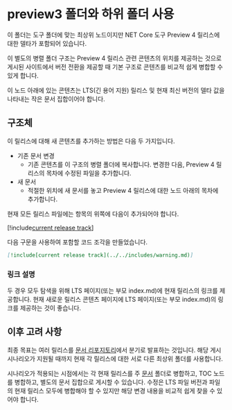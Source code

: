 # <a name="using-the-preview3-folder-and-sub-folders"></a>preview3 폴더와 하위 폴더 사용

이 폴더는 도구 폴더에 맞는 최상위 노드이지만 NET Core 도구 Preview 4 릴리스에 대한 델타가 포함되어 있습니다.

이 별도의 병렬 폴더 구조는 Preview 4 릴리스 관련 콘텐츠의 위치를 제공하는 것으로 게시된 사이트에서 버전 전환을 제공할 때 기본 구조로 콘텐츠를 비교적 쉽게 병합할 수 있게 합니다.

이 노드 아래에 있는 콘텐츠는 LTS(긴 용어 지원) 릴리스 및 현재 최신 버전의 델타 값을 나타내는 작은 문서 집합이어야 합니다. 

## <a name="structure"></a>구조체

이 릴리스에 대해 새 콘텐츠를 추가하는 방법은 다음 두 가지입니다.

* 기존 문서 변경
    - 기존 콘텐츠를 이 구조의 병렬 폴더에 복사합니다. 변경한 다음, Preview 4 릴리스의 목차에 수정된 파일을 추가합니다.
* 새 문서
    - 적절한 위치에 새 문서를 놓고 Preview 4 릴리스에 대한 노드 아래의 목차에 추가합니다. 

현재 모든 릴리스 파일에는 항목의 위쪽에 다음이 추가되어야 합니다.

[!include[current release track](../includes/warning.md)]

다음 구문을 사용하여 포함할 코드 조각을 만들었습니다.

```markdown
[!include[current release track](../../includes/warning.md)]
```

### <a name="link-instructions"></a>링크 설명

두 경우 모두 탐색을 위해 LTS 페이지(또는 부모 index.md)에 현재 릴리스의 링크를 제공합니다.
현재 새로운 릴리스 콘텐츠 페이지에 LTS 페이지(또는 부모 index.md)의 링크를 제공하는 것이 좋습니다.

## <a name="future-considerations"></a>이후 고려 사항

최종 목표는 여러 릴리스를 [문서 리포지토리](https://github.com/dotnet/docs)에서 분기로 발표하는 것입니다. 해당 게시 시나리오가 지원될 때까지 현재 각 릴리스에 대한 서로 다른 최상위 폴더를 사용합니다. 

시나리오가 적용되는 시점에서는 각 현재 릴리스를 주 [문서](../docs) 폴더로 병합하고, TOC 노드를 병합하고, 별도의 문서 집합으로 게시할 수 있습니다. 수정은 LTS 파일 버전과 파일의 현재 릴리스 모두에 병합해야 할 수 있지만 해당 변경 내용을 비교적 쉽게 찾을 수 있어야 합니다.


<!--HONumber=Jan17_HO3-->


